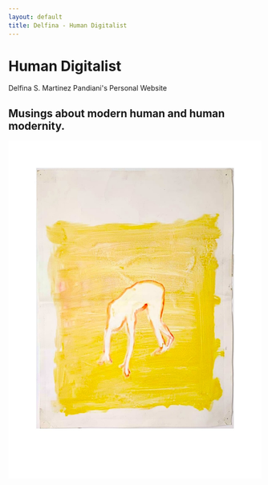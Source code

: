 ```yaml
---
layout: default
title: Delfina - Human Digitalist
---
```


# Human Digitalist

Delfina S. Martinez Pandiani's Personal Website

## Musings about modern human and human modernity.

<!-- Central Image -->
![Print](assets/images/print.jpeg)